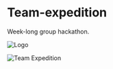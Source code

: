 # Team-expedition

Week-long group hackathon.

![Logo](./images/logo-01.jpg)

![Team Expedition](./images/teamexpedition.png)
